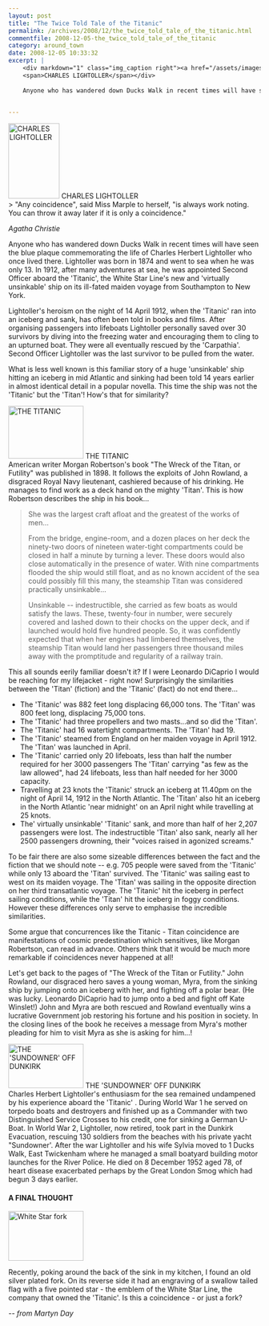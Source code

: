 ```yaml
---
layout: post
title: "The Twice Told Tale of the Titanic"
permalink: /archives/2008/12/the_twice_told_tale_of_the_titanic.html
commentfile: 2008-12-05-the_twice_told_tale_of_the_titanic
category: around_town
date: 2008-12-05 10:33:32
excerpt: |
    <div markdown="1" class="img_caption right"><a href="/assets/images/2008/charles_lightoller.jpg"><img src="/assets/images/2008/charles_lightoller-thumb.jpg" width="102" height="150" alt="CHARLES LIGHTOLLER" class="photo"/></a>
    <span>CHARLES LIGHTOLLER</span></div>
    
    Anyone who has wandered down Ducks Walk in recent times will have seen the blue plaque commemorating the life of Charles Herbert Lightoller who once lived there. Lightoller was born in 1874 and went to sea when he was only 13. In 1912, after many adventures at sea, he was appointed Second Officer aboard the 'Titanic', the White Star Line's new and 'virtually unsinkable' ship on its ill-fated maiden voyage from Southampton to New York.
    

---
```


<div markdown="1" class="img_caption right">
<a href="/assets/images/2008/charles_lightoller.jpg"><img src="/assets/images/2008/charles_lightoller-thumb.jpg" width="102" height="150" alt="CHARLES LIGHTOLLER" class="photo"/></a>
<span>CHARLES LIGHTOLLER</span>

</div>
> "Any coincidence", said Miss Marple to herself, "is always work noting. You can throw it away later if it is only a coincidence."

<cite>Agatha Christie</cite>

Anyone who has wandered down Ducks Walk in recent times will have seen the blue plaque commemorating the life of Charles Herbert Lightoller who once lived there. Lightoller was born in 1874 and went to sea when he was only 13. In 1912, after many adventures at sea, he was appointed Second Officer aboard the 'Titanic', the White Star Line's new and 'virtually unsinkable' ship on its ill-fated maiden voyage from Southampton to New York.

Lightoller's heroism on the night of 14 April 1912, when the 'Titanic' ran into an iceberg and sank, has often been told in books and films. After organising passengers into lifeboats Lightoller personally saved over 30 survivors by diving into the freezing water and encouraging them to cling to an upturned boat. They were all eventually rescued by the 'Carpathia'. Second Officer Lightoller was the last survivor to be pulled from the water.

What is less well known is this familiar story of a huge 'unsinkable' ship hitting an iceberg in mid Atlantic and sinking had been told 14 years earlier in almost identical detail in a popular novella. This time the ship was not the 'Titanic' but the 'Titan'! How's that for similarity?

<div markdown="1" class="img_caption right">
<a href="/assets/images/2008/Titanic.gif"><img src="/assets/images/2008/Titanic-thumb.gif" width="150" height="105" alt="THE TITANIC" class="photo" /></a>
<span>THE TITANIC</span>

</div>
American writer Morgan Robertson's book "The Wreck of the Titan, or Futility" was published in 1898. It follows the exploits of John Rowland, a disgraced Royal Navy lieutenant, cashiered because of his drinking. He manages to find work as a deck hand on the mighty 'Titan'. This is how Robertson describes the ship in his book...

> She was the largest craft afloat and the greatest of the works of men...
> 
>  From the bridge, engine-room, and a dozen places on her deck the ninety-two doors of nineteen water-tight compartments could be closed in half a minute by turning a lever. These doors would also close automatically in the presence of water. With nine compartments flooded the ship would still float, and as no known accident of the sea could possibly fill this many, the steamship Titan was considered practically unsinkable...
> 
>  Unsinkable -- indestructible, she carried as few boats as would satisfy the laws. These, twenty-four in number, were securely covered and lashed down to their chocks on the upper deck, and if launched would hold five hundred people. So, it was confidently expected that when her engines had limbered themselves, the steamship Titan would land her passengers three thousand miles away with the promptitude and regularity of a railway train.
> 
 This all sounds eerily familiar doesn't it? If I were Leonardo DiCaprio I would be reaching for my lifejacket - right now! Surprisingly the similarities between the 'Titan' (fiction) and the 'Titanic' (fact) do not end there...

-   The 'Titanic' was 882 feet long displacing 66,000 tons. The 'Titan' was 800 feet long, displacing 75,000 tons.
-   The 'Titanic' had three propellers and two masts...and so did the 'Titan'.
-   The 'Titanic' had 16 watertight compartments. The 'Titan' had 19.
-   The 'Titanic' steamed from England on her maiden voyage in April 1912. The 'Titan' was launched in April.
-   The 'Titanic' carried only 20 lifeboats, less than half the number required for her 3000 passengers The 'Titan' carrying "as few as the law allowed", had 24 lifeboats, less than half needed for her 3000 capacity.
-   Travelling at 23 knots the 'Titanic' struck an iceberg at 11.40pm on the night of April 14, 1912 in the North Atlantic. The 'Titan' also hit an iceberg in the North Atlantic 'near midnight' on an April night while travelling at 25 knots.
-   The' virtually unsinkable' 'Titanic' sank, and more than half of her 2,207 passengers were lost. The indestructible 'Titan' also sank, nearly all her 2500 passengers drowning, their "voices raised in agonized screams."

To be fair there are also some sizeable differences between the fact and the fiction that we should note -- e.g. 705 people were saved from the 'Titanic' while only 13 aboard the 'Titan' survived. The 'Titanic' was sailing east to west on its maiden voyage. The 'Titan' was sailing in the opposite direction on her third transatlantic voyage. The 'Titanic' hit the iceberg in perfect sailing conditions, while the 'Titan' hit the iceberg in foggy conditions. However these differences only serve to emphasise the incredible similarities.

Some argue that concurrences like the Titanic - Titan coincidence are manifestations of cosmic predestination which sensitives, like Morgan Robertson, can read in advance. Others think that it would be much more remarkable if coincidences never happened at all!

Let's get back to the pages of "The Wreck of the Titan or Futility." John Rowland, our disgraced hero saves a young woman, Myra, from the sinking ship by jumping onto an iceberg with her, and fighting off a polar bear. (He was lucky. Leonardo DiCaprio had to jump onto a bed and fight off Kate Winslet!) John and Myra are both rescued and Rowland eventually wins a lucrative Government job restoring his fortune and his position in society. In the closing lines of the book he receives a message from Myra's mother pleading for him to visit Myra as she is asking for him...!

<div markdown="1" class="img_caption right">
<a href="/assets/images/2008/sundowner.jpg"><img src="/assets/images/2008/sundowner-thumb.jpg" width="150" height="88" alt="THE 'SUNDOWNER' OFF DUNKIRK" class="photo" /></a>
<span>THE 'SUNDOWNER' OFF DUNKIRK</span>

</div>
Charles Herbert Lightoller's enthusiasm for the sea remained undampened by his experience aboard the 'Titanic' . During World War 1 he served on torpedo boats and destroyers and finished up as a Commander with two Distinguished Service Crosses to his credit, one for sinking a German U-Boat. In World War 2, Lightoller, now retired, took part in the Dunkirk Evacuation, rescuing 130 soldiers from the beaches with his private yacht "Sundowner'. After the war Lightoller and his wife Sylvia moved to 1 Ducks Walk, East Twickenham where he managed a small boatyard building motor launches for the River Police. He died on 8 December 1952 aged 78, of heart disease exacerbated perhaps by the Great London Smog which had begun 3 days earlier.

#### A FINAL THOUGHT

<a href="/assets/images/2008/DSC_forklogo.jpg"><img src="/assets/images/2008/DSC_forklogo-thumb.jpg" width="150" height="99" alt="White Star fork" class="photo right" /></a>

Recently, poking around the back of the sink in my kitchen, I found an old silver plated fork. On its reverse side it had an engraving of a swallow tailed flag with a five pointed star - the emblem of the White Star Line, the company that owned the 'Titanic'. Is this a coincidence - or just a fork?

<cite>-- from Martyn Day</cite>
